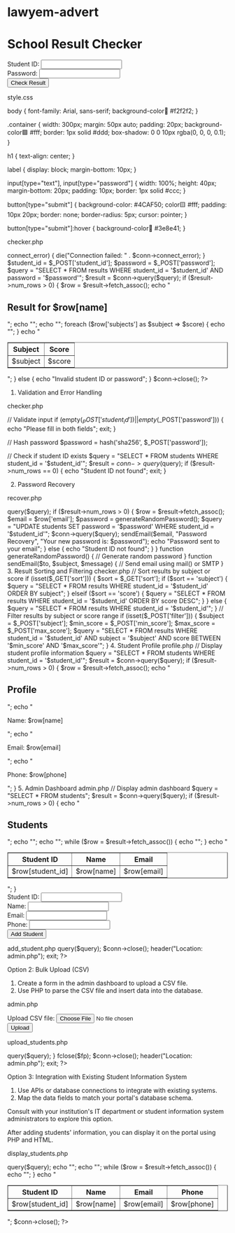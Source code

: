 # lawyem-advert
<!DOCTYPE html>
<html>
<head>
  <title>School Result Checker</title>
  <link rel="stylesheet" href="style.css">
</head>
<body>
  <div class="container">
    <h1>School Result Checker</h1>
    <form action="checker.php" method="post">
      <label>Student ID:</label>
      <input type="text" name="student_id" required>
      <br>
      <label>Password:</label>
      <input type="password" name="password" required>
      <br>
      <button type="submit">Check Result</button>
    </form>
  </div>
</body>
</html>


style.css

body {
  font-family: Arial, sans-serif;
  background-color💙 #f2f2f2;
}

.container {
  width: 300px;
  margin: 50px auto;
  padding: 20px;
  background-color🟪 #fff;
  border: 1px solid #ddd;
  box-shadow: 0 0 10px rgba(0, 0, 0, 0.1);
}

h1 {
  text-align: center;
}

label {
  display: block;
  margin-bottom: 10px;
}

input[type="text"], input[type="password"] {
  width: 100%;
  height: 40px;
  margin-bottom: 20px;
  padding: 10px;
  border: 1px solid #ccc;
}

button[type="submit"] {
  background-color: #4CAF50;
  color🟨 #fff;
  padding: 10px 20px;
  border: none;
  border-radius: 5px;
  cursor: pointer;
}

button[type="submit"]:hover {
  background-color📘 #3e8e41;
}


checker.php

<?php
$servername = "localhost";
$username = "username";
$password = "password";
$dbname = "school_results";

$conn = new mysqli($servername, $username, $password, $dbname);

if ($conn->connect_error) {
  die("Connection failed: " . $conn->connect_error);
}

$student_id = $_POST['student_id'];
$password = $_POST['password'];

$query = "SELECT * FROM results WHERE student_id = '$student_id' AND password = '$password'";
$result = $conn->query($query);

if ($result->num_rows > 0) {
  $row = $result->fetch_assoc();
  echo "<h2>Result for $row[name]</h2>";
  echo "<table border='1'>";
  echo "<tr><th>Subject</th><th>Score</th></tr>";
  foreach ($row['subjects'] as $subject => $score) {
    echo "<tr><td>$subject</td><td>$score</td></tr>";
  }
  echo "</table>";
} else {
  echo "Invalid student ID or password";
}

$conn->close();
?>
1. Validation and Error Handling

checker.php

// Validate input
if (empty($_POST['student_id']) || empty($_POST['password'])) {
  echo "Please fill in both fields";
  exit;
}

// Hash password
$password = hash('sha256', $_POST['password']);

// Check if student ID exists
$query = "SELECT * FROM students WHERE student_id = '$student_id'";
$result = $conn->query($query);
if ($result->num_rows == 0) {
  echo "Student ID not found";
  exit;
}


2. Password Recovery

recover.php

<?php
// Send recovery email
if (isset($_POST['recover'])) {
  $student_id = $_POST['student_id'];
  $query = "SELECT email FROM students WHERE student_id = '$student_id'";
  $result = $conn->query($query);
  if ($result->num_rows > 0) {
    $row = $result->fetch_assoc();
    $email = $row['email'];
    $password = generateRandomPassword();
    $query = "UPDATE students SET password = '$password' WHERE student_id = '$student_id'";
    $conn->query($query);
    sendEmail($email, "Password Recovery", "Your new password is: $password");
    echo "Password sent to your email";
  } else {
    echo "Student ID not found";
  }
}

function generateRandomPassword() {
  // Generate random password
}

function sendEmail($to, $subject, $message) {
  // Send email using mail() or SMTP
}


3. Result Sorting and Filtering

checker.php

// Sort results by subject or score
if (isset($_GET['sort'])) {
  $sort = $_GET['sort'];
  if ($sort == 'subject') {
    $query = "SELECT * FROM results WHERE student_id = '$student_id' ORDER BY subject";
  } elseif ($sort == 'score') {
    $query = "SELECT * FROM results WHERE student_id = '$student_id' ORDER BY score DESC";
  }
} else {
  $query = "SELECT * FROM results WHERE student_id = '$student_id'";
}

// Filter results by subject or score range
if (isset($_POST['filter'])) {
  $subject = $_POST['subject'];
  $min_score = $_POST['min_score'];
  $max_score = $_POST['max_score'];
  $query = "SELECT * FROM results WHERE student_id = '$student_id' AND subject = '$subject' AND score BETWEEN '$min_score' AND '$max_score'";
}


4. Student Profile

profile.php

// Display student profile information
$query = "SELECT * FROM students WHERE student_id = '$student_id'";
$result = $conn->query($query);
if ($result->num_rows > 0) {
  $row = $result->fetch_assoc();
  echo "<h2>Profile</h2>";
  echo "<p>Name: $row[name]</p>";
  echo "<p>Email: $row[email]</p>";
  echo "<p>Phone: $row[phone]</p>";
}


5. Admin Dashboard

admin.php

// Display admin dashboard
$query = "SELECT * FROM students";
$result = $conn->query($query);
if ($result->num_rows > 0) {
  echo "<h2>Students</h2>";
  echo "<table border='1'>";
  echo "<tr><th>Student ID</th><th>Name</th><th>Email</th></tr>";
  while ($row = $result->fetch_assoc()) {
    echo "<tr><td>$row[student_id]</td><td>$row[name]</td><td>$row[email]</td></tr>";
  }
  echo "</table>";
}
<form action="add_student.php" method="post">
  <label>Student ID:</label>
  <input type="text" name="student_id">
  <br>
  <label>Name:</label>
  <input type="text" name="name">
  <br>
  <label>Email:</label>
  <input type="email" name="email">
  <br>
  <label>Phone:</label>
  <input type="text" name="phone">
  <br>
  <button type="submit">Add Student</button>
</form>


add_student.php

<?php
$student_id = $_POST['student_id'];
$name = $_POST['name'];
$email = $_POST['email'];
$phone = $_POST['phone'];

$conn = new mysqli($servername, $username, $password, $dbname);

$query = "INSERT INTO students (student_id, name, email, phone) VALUES ('$student_id', '$name', '$email', '$phone')";
$conn->query($query);

$conn->close();
header("Location: admin.php");
exit;
?>


Option 2: Bulk Upload (CSV)

1. Create a form in the admin dashboard to upload a CSV file.
2. Use PHP to parse the CSV file and insert data into the database.

admin.php

<form action="upload_students.php" method="post" enctype="multipart/form-data">
  <label>Upload CSV file:</label>
  <input type="file" name="csv_file">
  <br>
  <button type="submit">Upload</button>
</form>


upload_students.php

<?php
$csv_file = $_FILES['csv_file']['tmp_name'];

$conn = new mysqli($servername, $username, $password, $dbname);

$fp = fopen($csv_file, 'r');
while ($row = fgetcsv($fp)) {
  $student_id = $row[0];
  $name = $row[1];
  $email = $row[2];
  $phone = $row[3];

  $query = "INSERT INTO students (student_id, name, email, phone) VALUES ('$student_id', '$name', '$email', '$phone')";
  $conn->query($query);
}

fclose($fp);
$conn->close();
header("Location: admin.php");
exit;
?>


Option 3: Integration with Existing Student Information System

1. Use APIs or database connections to integrate with existing systems.
2. Map the data fields to match your portal's database schema.

Consult with your institution's IT department or student information system administrators to explore this option.

After adding students' information, you can display it on the portal using PHP and HTML.

display_students.php

<?php
$conn = new mysqli($servername, $username, $password, $dbname);

$query = "SELECT * FROM students";
$result = $conn->query($query);

echo "<table border='1'>";
echo "<tr><th>Student ID</th><th>Name</th><th>Email</th><th>Phone</th></tr>";

while ($row = $result->fetch_assoc()) {
  echo "<tr><td>$row[student_id]</td><td>$row[name]</td><td>$row[email]</td><td>$row[phone]</td></tr>";
}

echo "</table>";

$conn->close();
?>
    
